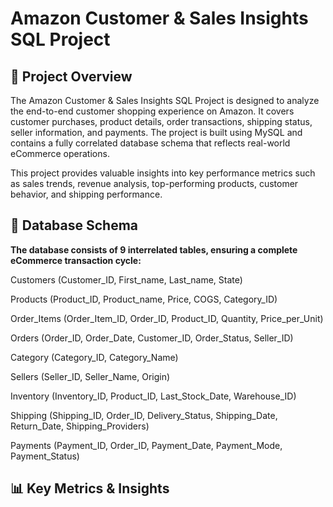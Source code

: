 # Amazon Customer & Sales Insights SQL Project

## 📌 Project Overview

The Amazon Customer & Sales Insights SQL Project is designed to analyze the end-to-end customer shopping experience on Amazon. It covers customer purchases, product details, order transactions, shipping status, seller information, and payments. The project is built using MySQL and contains a fully correlated database schema that reflects real-world eCommerce operations.

This project provides valuable insights into key performance metrics such as sales trends, revenue analysis, top-performing products, customer behavior, and shipping performance.

## 📂 Database Schema
**The database consists of 9 interrelated tables, ensuring a complete eCommerce transaction cycle:**

Customers (Customer_ID, First_name, Last_name, State)

Products (Product_ID, Product_name, Price, COGS, Category_ID)

Order_Items (Order_Item_ID, Order_ID, Product_ID, Quantity, Price_per_Unit)

Orders (Order_ID, Order_Date, Customer_ID, Order_Status, Seller_ID)

Category (Category_ID, Category_Name)

Sellers (Seller_ID, Seller_Name, Origin)

Inventory (Inventory_ID, Product_ID, Last_Stock_Date, Warehouse_ID)

Shipping (Shipping_ID, Order_ID, Delivery_Status, Shipping_Date, Return_Date, Shipping_Providers)

Payments (Payment_ID, Order_ID, Payment_Date, Payment_Mode, Payment_Status)

## 📊 Key Metrics & Insights


























